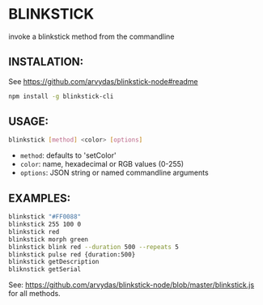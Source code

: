 # BLINKSTICK

invoke a blinkstick method from the commandline

## INSTALATION:

See https://github.com/arvydas/blinkstick-node#readme

```bash
npm install -g blinkstick-cli
```

## USAGE:

```bash
blinkstick [method] <color> [options]
```

- `method`: 	defaults to 'setColor'
- `color`:  	name, hexadecimal or RGB values (0-255)
- `options`:	JSON string or named commandline arguments

## EXAMPLES:

```bash
blinkstick "#FF0088"
blinkstick 255 100 0
blinkstick red
blinkstick morph green
blinkstick blink red --duration 500 --repeats 5
blinkstick pulse red {duration:500}
blinkstick getDescription
bliknstick getSerial
```

See: https://github.com/arvydas/blinkstick-node/blob/master/blinkstick.js for all methods.